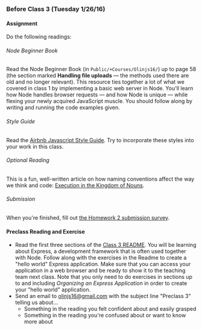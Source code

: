 ### Before Class 3 (Tuesday 1/26/16)

#### Assignment
Do the following readings:

###### Node Beginner Book
Read the Node Beginner Book (in `Public/+Courses/Olinjs16/`) up to page 58 (the section marked **Handling file uploads** — the methods used there are old and no longer relevant). This resource ties together a lot of what we covered in class 1 by implementing a basic web server in Node. You'll learn how Node handles browser requests — and how Node is unique — while flexing your newly acquired JavaScript muscle. You should follow along by writing and running the code examples given.

###### Style Guide
Read the [Airbnb Javascript Style Guide](https://github.com/airbnb/javascript/tree/master/es5). Try to incorporate these styles into your work in this class.

###### Optional Reading
This is a fun, well-written article on how naming conventions affect the way we think and code: [Execution in the Kingdom of Nouns](http://steve-yegge.blogspot.com/2006/03/execution-in-kingdom-of-nouns.html).

###### Submission
When you're finished, fill out [the Homework 2 submission survey](http://goo.gl/forms/yMmvIXtrsX).

#### Preclass Reading and Exercise
- Read the first three sections of the [Class 3 README](https://github.com/olinjs/olinjs/tree/master/lessons/03-express-templates). You will be learning about Express, a development framework that is often used together with Node. Follow along with the exercises in the Readme to create a "hello world" Express application. Make sure that you can access your application in a web browser and be ready to show it to the teaching team next class. Note that you only need to do exercises in sections up to and including *Organizing an Express Application* in order to create your "hello world" application.
- Send an email to [olinjs16@gmail.com](olinjs16@gmail.com) with the subject line "Preclass 3" telling us about...
    - Something in the reading you felt confident about and easily grasped
    - Something in the reading you're confused about or want to know more about
